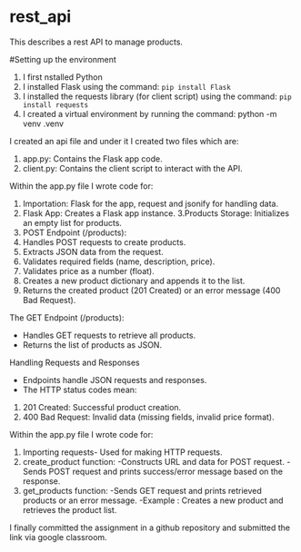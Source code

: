 # rest_api
This describes a rest API to manage products.

#Setting up the environment
1. I first nstalled Python
2. I installed Flask using the command: `pip install Flask`
3. I installed the requests library (for client script) using the command: `pip install requests`
4. I created a virtual environment by running the command: python -m venv .venv
   
I created an api file and under it I created two files which are:
1. app.py: Contains the Flask app code.
2. client.py: Contains the client script to interact with the API.

Within the app.py file I wrote code for:
1. Importation: Flask for the app, request and jsonify for handling data.
2. Flask App: Creates a Flask app instance.
3.Products Storage: Initializes an empty list for products.
4. POST Endpoint (/products):
5. Handles POST requests to create products.
6. Extracts JSON data from the request.
7. Validates required fields (name, description, price).
8. Validates price as a number (float).
9. Creates a new product dictionary and appends it to the list.
10. Returns the created product (201 Created) or an error message (400 Bad Request).

The GET Endpoint (/products):
- Handles GET requests to retrieve all products.
- Returns the list of products as JSON.

Handling Requests and Responses
- Endpoints handle JSON requests and responses.
- The HTTP status codes mean:
1. 201 Created: Successful product creation.
2. 400 Bad Request: Invalid data (missing fields, invalid price format).

Within the app.py file I wrote code for:
1. Importing requests- Used for making HTTP requests.
2. create_product function:
-Constructs URL and data for POST request.
-Sends POST request and prints success/error message based on the response.
3. get_products function:
-Sends GET request and prints retrieved products or an error message.
-Example : Creates a new product and retrieves the product list.

I finally committed the assignment in a github repository and submitted the link via google classroom.

